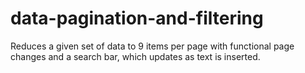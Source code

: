 # data-pagination-and-filtering
Reduces a given set of data to 9 items per page with functional page changes and a search bar, which updates as text is inserted.
